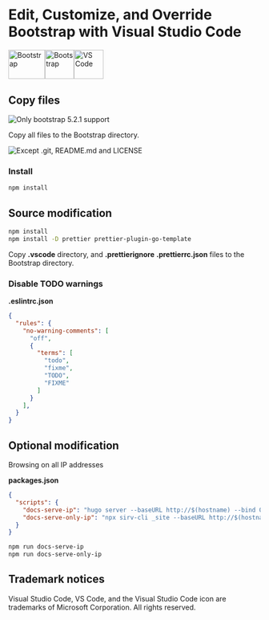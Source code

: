 # Edit, Customize, and Override Bootstrap with Visual Studio Code

<div style="display:flex;flex-direction:row;">
  <img src="https://raw.githubusercontent.com/twbs/bootstrap/main/site/static/docs/5.2/assets/brand/bootstrap-logo.svg" width="73.14286" height="58.28571" alt="Bootstrap" title="Bootstrap">
  <img src="https://user-images.githubusercontent.com/1266377/189891857-e486b562-3e5f-4594-95a9-bb9cbccceb2c.svg" width="58.28571" height="58.28571" alt="Bootstrap" title="Bootstrap">
  <img src="https://user-images.githubusercontent.com/1266377/189880960-bd284bfb-5b11-4167-851d-c1d462341ea1.svg" width="58.28571" height="58.28571" alt="VS Code" title="VS Code">
</div>

## Copy files

![Only bootstrap 5.2.1 support](https://user-images.githubusercontent.com/1266377/189878690-6d62aca1-73fb-476b-888f-b35d8aa61a7c.svg)

Copy all files to the Bootstrap directory.

![Except .git, README.md and LICENSE](https://user-images.githubusercontent.com/1266377/191077083-de846731-3433-4c7d-bfd6-5c22338ee74a.svg)

### Install

```bash
npm install
```

## Source modification

```bash
npm install
npm install -D prettier prettier-plugin-go-template
```

Copy **.vscode** directory, and **.prettierignore** **.prettierrc.json** files to the Bootstrap directory.

### Disable TODO warnings

**.eslintrc.json**

```json
{
  "rules": {
    "no-warning-comments": [
      "off",
      {
        "terms": [
          "todo",
          "fixme",
          "TODO",
          "FIXME"
        ]
      }
    ],
  }
}
```

## Optional modification

Browsing on all IP addresses

**packages.json**

```json
{
  "scripts": {
    "docs-serve-ip": "hugo server --baseURL http://$(hostname) --bind 0.0.0.0 --port 9001 --disableFastRender",
    "docs-serve-only-ip": "npx sirv-cli _site --baseURL http://$(hostname) --bind 0.0.0.0 --port 9001"
  }
}
```

```bash
npm run docs-serve-ip
npm run docs-serve-only-ip
```

## Trademark notices

Visual Studio Code, VS Code, and the Visual Studio Code icon are trademarks of Microsoft Corporation. All rights reserved.
